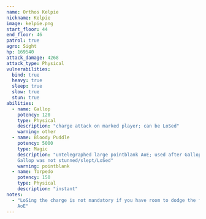 ```yaml
---
name: Orthos Kelpie
nickname: Kelpie
image: kelpie.png
start_floor: 44
end_floor: 46
patrol: true
agro: Sight
hp: 169540
attack_damage: 4268
attack_type: Physical
vulnerabilities:
  bind: true
  heavy: true
  sleep: true
  slow: true
  stun: true
abilities:
  - name: Gallop
    potency: 120
    type: Physical
    description: "charge attack on marked player; can be LoSed"
    warning: other
  - name: Bloody Puddle
    potency: 5000
    type: Magic
    description: "untelegraphed large pointblank AoE; used after Gallop if
    Gallop was not stunned/slept/LoSed"
    warning: pointblank
  - name: Torpedo
    potency: 150
    type: Physical
    description: "instant"
notes:
  - "LoSing the charge is not mandatory if you have room to dodge the followup
    AoE"
---
```

